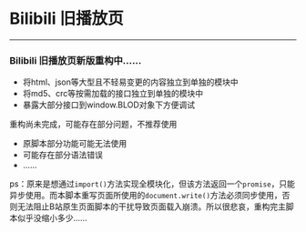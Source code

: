 # Bilibili 旧播放页
---
### Bilibili 旧播放页新版重构中……

- 将html、json等大型且不轻易变更的内容独立到单独的模块中
- 将md5、crc等按需加载的接口独立到单独的模块中
- 暴露大部分接口到window.BLOD对象下方便调试

重构尚未完成，可能存在部分问题，不推荐使用
- 原脚本部分功能可能无法使用
- 可能存在部分语法错误
- ……

ps：原来是想通过`import()`方法实现全模块化，但该方法返回一个`promise`，只能异步使用。而本脚本重写页面所使用的`document.write()`方法必须同步使用，否则无法阻止B站原生页面脚本的干扰导致页面载入崩溃。所以很悲哀，重构完主脚本似乎没缩小多少……
